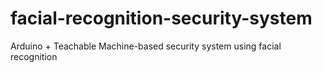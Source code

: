 # facial-recognition-security-system
Arduino + Teachable Machine-based security system using facial recognition
